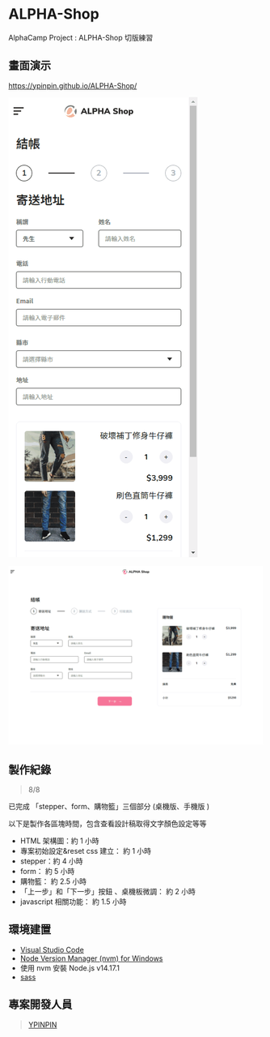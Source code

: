 # ALPHA-Shop

AlphaCamp Project : ALPHA-Shop 切版練習

## 畫面演示

https://ypinpin.github.io/ALPHA-Shop/

![mobile](./mobile.gif)

![desktop](./desktop.gif)

## 製作紀錄

> 8/8

已完成 「stepper、form、購物籃」三個部分 (桌機版、手機版 )

以下是製作各區塊時間，包含查看設計稿取得文字顏色設定等等

- HTML 架構圖：約 1 小時
- 專案初始設定&reset css 建立： 約 1 小時
- stepper：約 4 小時
- form： 約 5 小時
- 購物籃： 約 2.5 小時
- 「上一步」和「下一步」按鈕 、桌機板微調： 約 2 小時
- javascript 相關功能： 約 1.5 小時

## 環境建置

- [Visual Studio Code](https://code.visualstudio.com/)
- [Node Version Manager (nvm) for Windows](https://github.com/coreybutler/nvm-windows/releases)
- 使用 nvm 安裝 Node.js v14.17.1
- [sass](https://www.npmjs.com/package/sass)

## 專案開發人員

> [YPINPIN](https://github.com/YPINPIN)
